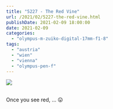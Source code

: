 ```yaml
---
title: "5227 - The Red Vine"
url: /2021/02/5227-the-red-vine.html
publishDate: 2021-02-09 18:00:00
date: 2021-02-09
categories: 
  - "olympus-m-zuiko-digital-17mm-f1-8"
tags: 
  - "austria"
  - "wien"
  - "vienna"
  - "olympus-pen-f"
---
```

<div class="container">
<div class="center"><a target="_blank" href="https://d25zfm9zpd7gm5.cloudfront.net/1200x1200/2018/20180918_170959_lr.jpg"><img class="webfeedsFeaturedVisual" src="https://d25zfm9zpd7gm5.cloudfront.net/0600x0600/2018/20180918_170959_lr.jpg" /></a></div>
</div>
<br />

Once you see red, ... :stuck_out_tongue: